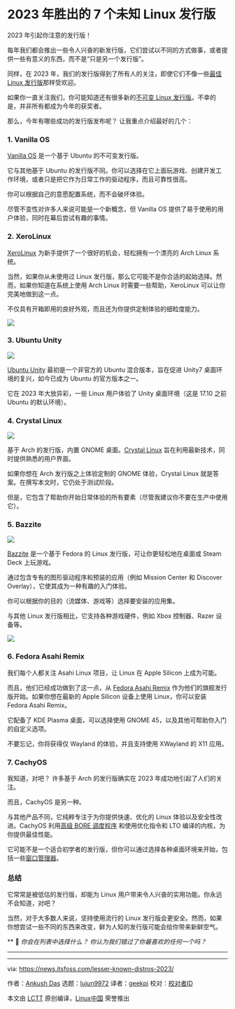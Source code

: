 [#]: subject: "7 Unknown Linux Distros that Emerged Winner in 2023"
[#]: via: "https://news.itsfoss.com/lesser-known-distros-2023/"
[#]: author: "Ankush Das https://news.itsfoss.com/author/ankush/"
[#]: collector: "lujun9972/lctt-scripts-1700446145"
[#]: translator: "geekpi"
[#]: reviewer: " "
[#]: publisher: " "
[#]: url: " "

2023 年胜出的 7 个未知 Linux 发行版
======
2023 年引起你注意的发行版！

每年我们都会推出一些令人兴奋的新发行版，它们尝试以不同的方式做事，或者提供一些有意义的东西，而不是“只是另一个发行版”。

同样，在 2023 年，我们的发行版得到了所有人的关注，即使它们不像一些[最佳 Linux 发行版][1]那样受欢迎。

如果你一直关注我们，你可能知道还有很多新的[不可变 Linux 发行版][2]。不幸的是，并非所有都成为今年的获奖者。

那么，今年有哪些成功的发行版发布呢？ 让我重点介绍最好的几个：

### 1\. Vanilla OS

[Vanilla OS][3] 是一个基于 Ubuntu 的不可变发行版。

它与其他基于 Ubuntu 的发行版不同。你可以选择在它上面玩游戏、创建开发工作环境，或者只是把它作为日常工作的驱动程序，而且可靠性很高。

你可以根据自己的意愿配置系统，而不会破坏体验。

尽管不变性对许多人来说可能是一个新概念，但 Vanilla OS 提供了易于使用的用户体验，同时在幕后尝试有趣的事情。

### 2\. XeroLinux

[XeroLinux][4] 为新手提供了一个很好的机会，轻松拥有一个漂亮的 Arch Linux 系统。

当然，如果你从未使用过 Linux 发行版，那么它可能不是你合适的起始选择。然而，如果你知道在系统上使用 Arch Linux 时需要一些帮助，XeroLinux 可以让你完美地做到这一点。

不仅具有开箱即用的良好外观，而且还为你提供定制体验的细粒度能力。

![][5]

### 3\. Ubuntu Unity

![][6]

[Ubuntu Unity][7] 最初是一个非官方的 Ubuntu 混合版本，旨在促进 Unity7 桌面环境的复兴，如今已成为 Ubuntu 的官方版本之一。

它在 2023 年大放异彩，一些 Linux 用户体验了 Unity 桌面环境（这是 17.10 之前 Ubuntu 的默认环境）。

### 4\. Crystal Linux

![][8]

基于 Arch 的发行版，内置 GNOME 桌面。[Crystal Linux][9] 旨在利用最新技术，同时提供熟悉的用户界面。

如果你想在 Arch 发行版之上体验定制的 GNOME 体验，Crystal Linux 就是答案。在撰写本文时，它仍处于测试阶段。

但是，它包含了帮助你开始日常体验的所有要素（尽管我建议你不要在生产中使用它）。

### 5\. Bazzite

![][10]

[Bazzite][11] 是一个基于 Fedora 的 Linux 发行版，可让你更轻松地在桌面或 Steam Deck 上玩游戏。

通过包含专有的图形驱动程序和预装的应用（例如 Mission Center 和 Discover Overlay），它使其成为一种有趣的入门体验。

你可以根据你的目的（流媒体、游戏等）选择要安装的应用集。

与其他 Linux 发行版相比，它支持各种游戏硬件，例如 Xbox 控制器、Razer 设备等。

![][12]

### 6\. Fedora Asahi Remix

我们每个人都关注 Asahi Linux 项目，让 Linux 在 Apple Silicon 上成为可能。

而且，他们已经成功做到了这一点，从 [Fedora Asahi Remix][13] 作为他们的旗舰发行版开始。如果你想在最新的 Apple Silicon 设备上使用 Linux，你可以安装 Fedora Asahi Remix。

它配备了 KDE Plasma 桌面，可以选择使用 GNOME 45，以及其他可帮助你入门的自定义选项。

不要忘记，你将获得仅 Wayland 的体验，并且支持使用 XWayland 的 X11 应用。

### 7\. CachyOS

我知道，对吧？ 许多基于 Arch 的发行版确实在 2023 年成功地引起了人们的关注。

而且，CachyOS 是另一种。

与其他产品不同，它纯粹专注于为你提供快速、优化的 Linux 体验以及安全性改进。CachyOS 利用[高级 BORE 调度程序][14] 和使用优化指令和 LTO 编译的内核，为你提供最佳性能。

它可能不是一个适合初学者的发行版，但你可以通过选择各种桌面环境来开始，包括一些[窗口管理器][15]。

### 总结

它常常是被低估的发行版，却能为 Linux 用户带来令人兴奋的实用功能。你永远不会知道，对吧？

当然，对于大多数人来说，坚持使用流行的 Linux 发行版会更安全。然而，如果你想尝试一些不同的东西来改变，鲜为人知的发行版可能会给你带来新鲜空气。

** 💬 _你会在列表中选择什么？ 你认为我们错过了你最喜欢的任何一个吗？_

* * *

--------------------------------------------------------------------------------

via: https://news.itsfoss.com/lesser-known-distros-2023/

作者：[Ankush Das][a]
选题：[lujun9972][b]
译者：[geekpi](https://github.com/geekpi)
校对：[校对者ID](https://github.com/校对者ID)

本文由 [LCTT](https://github.com/LCTT/TranslateProject) 原创编译，[Linux中国](https://linux.cn/) 荣誉推出

[a]: https://news.itsfoss.com/author/ankush/
[b]: https://github.com/lujun9972
[1]: https://itsfoss.com/best-linux-distributions/
[2]: https://itsfoss.com/immutable-linux-distros/
[3]: https://vanillaos.org/
[4]: https://xerolinux.xyz/
[5]: https://news.itsfoss.com/content/images/2023/04/Follow-us-on-Google-News.png
[6]: https://news.itsfoss.com/content/images/2023/12/ubuntu-unity-2023.jpg
[7]: https://ubuntuunity.org/
[8]: https://news.itsfoss.com/content/images/2023/12/crystal-onyx-dark.png
[9]: https://getcryst.al/site
[10]: https://news.itsfoss.com/content/images/2023/12/Bazzite-1.jpg
[11]: https://github.com/ublue-os/bazzite/
[12]: https://news.itsfoss.com/content/images/size/w256h256/2022/08/android-chrome-192x192.png
[13]: https://asahilinux.org/fedora/
[14]: https://wiki.archlinux.org/title/improving_performance
[15]: https://itsfoss.com/best-window-managers/
